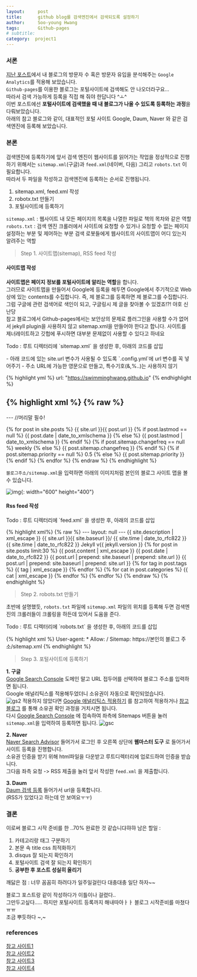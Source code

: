 ```yaml
---
layout:     post
title:      github blog를 검색엔진에서 검색되도록 설정하기
author:     Soo-young Hwang
tags: 		Github-pages
# subtitle:  	
category:  project1
---
```


### 서론
[지난 포스트](https://swimminghwang.github.io/project1/2020/04/08/githubpages-ga/)에서 내 블로그의 방문자 수 혹은 방문자 유입을 분석해주는 `Google Analytics`를 적용해 보았습니다.    
`Github-pages`를 이용한 블로그는 포털사이트에 검색해도 안 나오더라구요...    
따라서 검색 가능하게 등록을 직접 해 줘야 한답니다 ^ㅗ^    
이번 포스트에선 **포털사이트에 검색했을 때 내 블로그가 나올 수 있도록 등록하는 과정**을 다뤄보았습니다.     
아래의 참고 블로그와 같이, 대표적인 포털 사이트 Google, Daum, Naver 와 같은 검색엔진에 등록해 보았습니다.

### 본론

검색엔진에 등록하기에 앞서 검색 엔진이 웹사이트를 읽어가는 작업을 정상적으로 진행하기 위해서는 `sitemap.xml`(구글)과 `feed.xml`(네이버, 다음) 그리고  `robots.txt` 이 필요합니다.    
따라서 두 파일을 작성하고 검색엔진에 등록하는 순서로 진행됩니다.

1. sitemap.xml, feed.xml 작성
2. robotx.txt 만들기
3. 포털사이트에 등록하기

`sitemap.xml` : 웹사이트 내 모든 페이지의 목록을 나열한 파일로 책의 목차와 같은 역할<br/>`robots.txt` : 검색 엔진 크롤러에서 사이트에 요청할 수 있거나 요청할 수 없는 페이지 설정하는 부분 및 제어하는 부분
검색 로봇들에게 웹사이트의 사이트맵이 어디 있는지 알려주는 역할  

<blockquote>Step 1. 사이트맵(sitemap), RSS feed 작성</blockquote>

#### 사이트맵 작성

**사이트맵은 페이지 정보를 포털사이트에 알리는 역할**을 합니다.        
그러므로 사이트맵을 만들어서 Google에 등록을 해두면 Google에서 주기적으로 Web상에 있는 contents를 수집합니다.   즉, 제 블로그를 등록하면 제 블로그를 수집합니다.   그럼 구글에 관련 검색어로 색인이 되고, 구글링시 제 글을 찾아볼 수 있겠죠!?! 야호 신난당   
참고 블로그에서 Github-pages에서는 보안상의 문제로 플러그인을 사용할 수가 없어서 jekyll plugin을 사용하지 않고 sitemap.xml을 만들어야 한다고 합니다. 사이트를 제너레이트하고 깃헙에 푸시하면 대부분 문제없이 사용할 수 있다고 하네요    

<p><execode>Todo : 루트 디렉터리에 `sitemap.xml` 을 생성한 후, 아래의 코드를 삽입</execode></p>   
- 아래 코드에 있는 site.url 변수가 사용될 수 있도록 `.config.yml`에 url 변수를 꼭 넣어주기    
- 주소 URL에 가능한 영문으로 만들고, 특수기호(&,%..)는 사용하지 않기

{% highlight yml %}
url: "https://swimminghwang.github.io"
{% endhighlight %}


{% highlight xml %}
{% raw %}
---   
--- //머리말 필수!   
<?xml version="1.0" encoding="UTF-8"?>
<urlset xmlns:xsi="http://www.w3.org/2001/XMLSchema-instance" xsi:schemaLocation="http://www.sitemaps.org/schemas/sitemap/0.9 http://www.sitemaps.org/schemas/sitemap/0.9/sitemap.xsd" xmlns="http://www.sitemaps.org/schemas/sitemap/0.9">
  {% for post in site.posts %}
    <url>   
      <loc>{{ site.url }}{{ post.url }}</loc>
      {% if post.lastmod == null %}
        <lastmod>{{ post.date | date_to_xmlschema }}</lastmod>
      {% else %}
        <lastmod>{{ post.lastmod | date_to_xmlschema }}</lastmod>
      {% endif %}
      {% if post.sitemap.changefreq == null %}
        <changefreq>weekly</changefreq>
      {% else %}
        <changefreq>{{ post.sitemap.changefreq }}</changefreq>
      {% endif %}
      {% if post.sitemap.priority == null %}
          <priority>0.5</priority>
      {% else %}
        <priority>{{ post.sitemap.priority }}</priority>
      {% endif %}
    </url>
  {% endfor %}
</urlset>
{% endraw %}
{% endhighlight %}


`블로그주소/sitemap.xml`을 입력하면 아래의 이미지처럼 본인의 블로그 사이트 맵을 볼 수 있습니다.    

![img](http://swimminghwang.github.io/img/sitemap.png){: width="600" height="400"}

#### Rss feed 작성

<p><execode>Todo : 루트 디렉터리에 `feed.xml` 을 생성한 후, 아래의 코드를 삽입</execode></p> 
{% highlight xml%}
{% raw %}
---
layout: null
---
<?xml version="1.0" encoding="UTF-8"?>
<rss version="2.0" xmlns:atom="http://www.w3.org/2005/Atom">
  <channel>
    <title>{{ site.title | xml_escape }}</title>
    <description>{{ site.description | xml_escape }}</description>
    <link>{{ site.url }}{{ site.baseurl }}/</link>
    <atom:link href="{{ "/feed.xml" | prepend: site.baseurl | prepend: site.url }}" rel="self" type="application/rss+xml"/>
    <pubDate>{{ site.time | date_to_rfc822 }}</pubDate>
    <lastBuildDate>{{ site.time | date_to_rfc822 }}</lastBuildDate>
    <generator>Jekyll v{{ jekyll.version }}</generator>
    {% for post in site.posts limit:30 %}
      <item>
        <title>{{ post.title | xml_escape }}</title>
        <description>{{ post.content | xml_escape }}</description>
        <pubDate>{{ post.date | date_to_rfc822 }}</pubDate>
        <link>{{ post.url | prepend: site.baseurl | prepend: site.url }}</link>
        <guid isPermaLink="true">{{ post.url | prepend: site.baseurl | prepend: site.url }}</guid>
        {% for tag in post.tags %}
        <category>{{ tag | xml_escape }}</category>
        {% endfor %}
        {% for cat in post.categories %}
        <category>{{ cat | xml_escape }}</category>
        {% endfor %}
      </item>
    {% endfor %}
  </channel>
</rss>
{% endraw %}
{% endhighlight %}

<blockquote>Step 2. robots.txt 만들기 </blockquote>

초반에 설명했듯, `robots.txt` 파일에 `sitemap.xml` 파일의 위치를 등록해 두면 검색엔진의 크롤러들이 크롤링을 하든데 있어서 도움을 준다. 
<p><execode>Todo : 루트 디렉터리에 `robots.txt` 을 생성한 후, 아래의 코드를 삽입</execode></p> 
{% highlight xml %}
<!--허용할 검색엔진 명
User-agent : Googlebot   
User-agent : NaverBot
-->
User-agent: *    
Allow: / 
<!-- 크롤링이 되지 않았으면 하는 페이지가 있다면
Disallow: /pagename/   
-->
Sitemap: https://본인의 블로그 주소/sitemap.xml
{% endhighlight %}

<blockquote>Step 3. 포털사이트에 등록하기</blockquote>

**1. 구글**   
[Google Search Console](https://search.google.com/search-console/about?hl=ko&utm_source=wmx&utm_medium=wmx-welcome)
도메인 말고 URL 접두어를 선택하여 블로그 주소를 입력하면 됩니다.   
Google 애널리틱스를 적용해두었더니 소유권이 자동으로 확인되었습니다.   
![gs2](https://swimmingHwang.github.io/img/gs2.png)
적용하지 않았다면 [Google 애널리틱스 적용하기](https://swimminghwang.github.io/project1/2020/04/08/githubpages-ga/) 를 참고하여 적용하거나 [참고 블로그](https://honbabzone.com/jekyll/start-gitHubBlog/#step-9-%EA%B5%AC%EA%B8%80-%EA%B2%80%EC%83%89-%EA%B0%80%EB%8A%A5%ED%95%98%EA%B2%8C-%ED%95%98%EA%B8%B0) 를 통해 소유권 확인 과정을 거치시면 됩니다.   
다시 [Google Search Console](https://search.google.com/search-console/about?hl=ko&utm_source=wmx&utm_medium=wmx-welcome) 에 접속하여 좌측에 Sitemaps 버튼을 눌러 `sitemap.xml`을 입력하여 등록하면 됩니다. 
![gsc](https://swimmingHwang.github.io/img/gsc.png)


**2. Naver**   
[Naver Search Advisor](https://searchadvisor.naver.com/) 들어가서 로그인 후 오른쪽 상단에 **웹마스터 도구** 로 들어가서 사이트 등록을 진행합니다.   
소유권 인증을 받기 위해 html파일을 다운받고 루트디렉터리에 업로드하여 인증을 받습니다.   
그다음 좌측 요청 -> RSS 제출을 눌러 앞서 작성한 `feed.xml` 을 제출합니다.   

**3. Daum**   
[Daum 검색 등록](https://register.search.daum.net/index.daum) 들어가서 url을 등록합니다.   
(RSS가 있었다고 하는데 안 보여요ㅜㅜ)



### 결론
이로써 블로그 시작 준비를 한 ..70% 완료한 것 같습니댜햐햐 
남은 할일 : 
1. 카테고리랑 태그 구분하기
2. 본문 속 title css 최적화하기
3. disqus 잘 되는지 확인하기 
4. 포털사이트 검색 잘 되는지 확인하기 
5. **공부한 후 포스트 성실히 올리기**

깨닳은 점 :
너무 꼼꼼히 하려다가 일주일걸린다 대충대충 일단 하자~~ 

블로그 포스트랑 같이 작성하다가 이틀이나 걸렸다..   
그만두고싶다.....
하지만 포털사이트 등록까지 해내따아ㅏㅏ 블로그 시작준비를 마쳤다 ㅠㅠ   
조금 뿌듯하다 ~,~ 

### references
[참고 사이트1](http://jinyongjeong.github.io/2017/01/13/blog_make_searched/)   
[참고 사이트2](http://dveamer.github.io/homepage/Sitemap.html)   
[참고 사이트3](https://honbabzone.com/jekyll/start-gitHubBlog/#step-9-%EA%B5%AC%EA%B8%80-%EA%B2%80%EC%83%89-%EA%B0%80%EB%8A%A5%ED%95%98%EA%B2%8C-%ED%95%98%EA%B8%B0)     
[참고 사이트4](https://wayhome25.github.io/etc/2017/02/20/google-search-sitemap-jekyll/)

